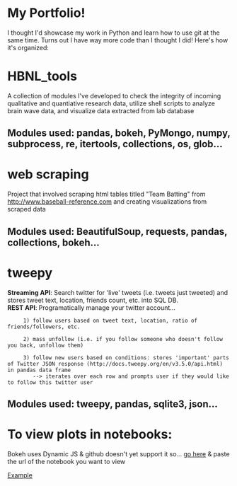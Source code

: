 # My Portfolio!
I thought I'd showcase my work in Python and learn how to use git at the same time. Turns out I have way more code than I thought I did! Here's how it's organized:

# HBNL_tools
A collection of modules I've developed to check the integrity of incoming qualitative and quantiative research data, utilize shell scripts to analyze brain wave data, and visualize data extracted from lab database

## Modules used: pandas, bokeh, PyMongo, numpy, subprocess, re, itertools, collections, os, glob...



# web scraping
Project that involved scraping html tables titled "Team Batting" from http://www.baseball-reference.com and creating visualizations from scraped data 

## Modules used: BeautifulSoup, requests, pandas, collections, bokeh...

# tweepy
**Streaming API**: Search twitter for 'live' tweets (i.e. tweets just tweeted) and stores tweet text, location, friends count, etc. into SQL DB.  
**REST API**: Programatically manage your twitter account...

	     1) follow users based on tweet text, location, ratio of friends/followers, etc.
	     
	     2) mass unfollow (i.e. if you follow someone who doesn't follow you back, unfollow them)
	     
	     3) follow new users based on conditions: stores 'important' parts of Twitter JSON response (http://docs.tweepy.org/en/v3.5.0/api.html) in pandas data frame
	        --> iterates over each row and prompts user if they would like to follow this twitter user 

## Modules used: tweepy, pandas, sqlite3, json... 


# To view plots in notebooks: 

Bokeh uses Dynamic JS & github doesn't yet support it so...
[go here](http://nbviewer.jupyter.org/) & paste the url of the notebook you want to view

[Example](http://nbviewer.jupyter.org/github/FelicianoAnthony/Python_projects/blob/master/web-scraping/br_scraping_walkthrough.ipynb)